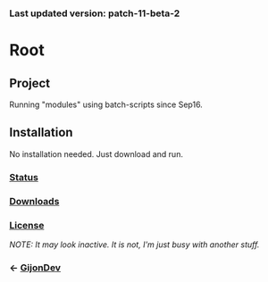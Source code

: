 ### Last updated version: patch-11-beta-2


# **Root**


## Project
Running "modules" using batch-scripts since Sep16. 


## Installation
No installation needed. Just download and run.


### [Status](https://github.com/GijonDev/Root/projects/2)

### [Downloads](http://www.github.com/GijonDev/Root/releases)

### [License](https://github.com/GijonDev/Root/blob/master/LICENSE)



*NOTE: It may look inactive. It is not, I'm just busy with another stuff.*


### <- [GijonDev](http://gijondev.github.io)
